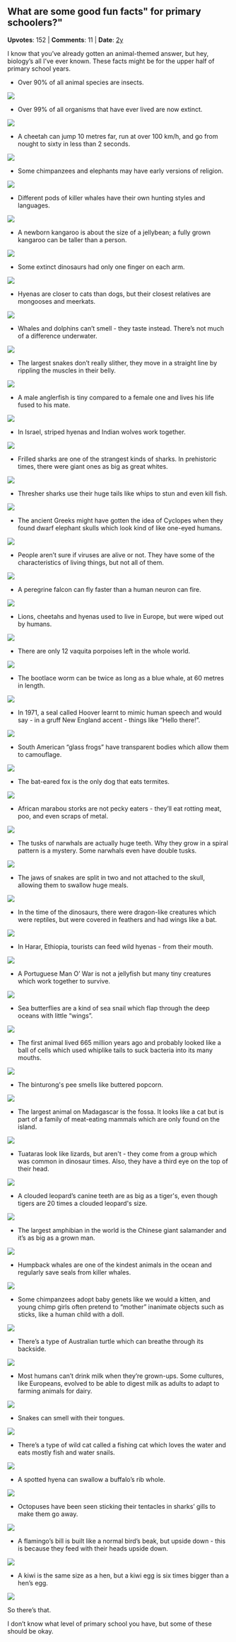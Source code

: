 ## What are some good fun facts" for primary schoolers?"
    
**Upvotes**: 152 | **Comments**: 11 | **Date**: [2y](https://www.quora.com/What-are-some-good-fun-facts-for-primary-schoolers/answer/Gary-Meaney)

I know that you’ve already gotten an animal-themed answer, but hey, biology’s all I’ve ever known. These facts might be for the upper half of primary school years.

*   Over 90% of all animal species are insects.

![](https://qph.fs.quoracdn.net/main-qimg-8ade35753e6736e82fa22759c75bbc73-lq)

*   Over 99% of all organisms that have ever lived are now extinct.

![](https://qph.fs.quoracdn.net/main-qimg-584e9b7c1d8c46ae05f97fba938d9397-lq)

*   A cheetah can jump 10 metres far, run at over 100 km/h, and go from nought to sixty in less than 2 seconds.

![](https://qph.fs.quoracdn.net/main-qimg-ee9b43da43871adf00dacef4ee272175-lq)

*   Some chimpanzees and elephants may have early versions of religion.

![](https://qph.fs.quoracdn.net/main-qimg-dcbf55f58c50ab85c2879b1790b1a44e-lq)

*   Different pods of killer whales have their own hunting styles and languages.

![](https://qph.fs.quoracdn.net/main-qimg-7d4b3e0f50c12f1e82c7dc904fdd9a61-lq)

*   A newborn kangaroo is about the size of a jellybean; a fully grown kangaroo can be taller than a person.

![](https://qph.fs.quoracdn.net/main-qimg-3af33991a3c7a27faefc27dc56dab8d6-lq)

*   Some extinct dinosaurs had only one finger on each arm.

![](https://qph.fs.quoracdn.net/main-qimg-e21d473d7c7c49b61452ba5159e4d130-lq)

*   Hyenas are closer to cats than dogs, but their closest relatives are mongooses and meerkats.

![](https://qph.fs.quoracdn.net/main-qimg-5186142cfef25d82c8e605db9e7174b2-lq)

*   Whales and dolphins can’t smell - they taste instead. There’s not much of a difference underwater.

![](https://qph.fs.quoracdn.net/main-qimg-7f148adc941a4d953d4950120d3b1278-lq)

*   The largest snakes don’t really slither, they move in a straight line by rippling the muscles in their belly.

![](https://qph.fs.quoracdn.net/main-qimg-898d70cf33f369ebf2835a91e454139f-lq)

*   A male anglerfish is tiny compared to a female one and lives his life fused to his mate.

![](https://qph.fs.quoracdn.net/main-qimg-a9f1341ea3ff66b265e2084358d57756-lq)

*   In Israel, striped hyenas and Indian wolves work together.

![](https://qph.fs.quoracdn.net/main-qimg-e7c120776c96c3a7d71eb6a10c1d6ff0-lq)

*   Frilled sharks are one of the strangest kinds of sharks. In prehistoric times, there were giant ones as big as great whites.

![](https://qph.fs.quoracdn.net/main-qimg-942d5ab79ef5cb8ab171c45d29751e0f-lq)

*   Thresher sharks use their huge tails like whips to stun and even kill fish.

![](https://qph.fs.quoracdn.net/main-qimg-7e4df50277ebe5e33f1cdc6b9b891345-lq)

*   The ancient Greeks might have gotten the idea of Cyclopes when they found dwarf elephant skulls which look kind of like one-eyed humans.

![](https://qph.fs.quoracdn.net/main-qimg-2b7800ad1f0989c4713b740e3e92c120-lq)

*   People aren’t sure if viruses are alive or not. They have some of the characteristics of living things, but not all of them.

![](https://qph.fs.quoracdn.net/main-qimg-bda1256b4705e4fcec0059fba10b3970-lq)

*   A peregrine falcon can fly faster than a human neuron can fire.

![](https://qph.fs.quoracdn.net/main-qimg-555416026e635e3cd9de6f6d305ddc62-lq)

*   Lions, cheetahs and hyenas used to live in Europe, but were wiped out by humans.

![](https://qph.fs.quoracdn.net/main-qimg-4ced3dec3fb1f34cce55e4a4affa8823-lq)

*   There are only 12 vaquita porpoises left in the whole world.

![](https://qph.fs.quoracdn.net/main-qimg-9d7d85d7eea20dca8647dc68c58085f9-lq)

*   The bootlace worm can be twice as long as a blue whale, at 60 metres in length.

![](https://qph.fs.quoracdn.net/main-qimg-28b5c02ececc16905be3bd11ea8e11b6-lq)

*   In 1971, a seal called Hoover learnt to mimic human speech and would say - in a gruff New England accent - things like “Hello there!”.

![](https://qph.fs.quoracdn.net/main-qimg-a983a87a153af5f5952c4057da5d6147-lq)

*   South American “glass frogs” have transparent bodies which allow them to camouflage.

![](https://qph.fs.quoracdn.net/main-qimg-501d83e27b7462e29f86e32acbc11ed6-lq)

*   The bat-eared fox is the only dog that eats termites.

![](https://qph.fs.quoracdn.net/main-qimg-773098c89e7c60120b173dbcb6b085ee-lq)

*   African marabou storks are not pecky eaters - they’ll eat rotting meat, poo, and even scraps of metal.

![](https://qph.fs.quoracdn.net/main-qimg-cb4603261a088c874626c57ad655ab88-lq)

*   The tusks of narwhals are actually huge teeth. Why they grow in a spiral pattern is a mystery. Some narwhals even have double tusks.

![](https://qph.fs.quoracdn.net/main-qimg-14a39fa4bc01f5f1e848a3648829c2c3-lq)

*   The jaws of snakes are split in two and not attached to the skull, allowing them to swallow huge meals.

![](https://qph.fs.quoracdn.net/main-qimg-337d7652b615282531dd43dd34c9febf-lq)

*   In the time of the dinosaurs, there were dragon-like creatures which were reptiles, but were covered in feathers and had wings like a bat.

![](https://qph.fs.quoracdn.net/main-qimg-379dff322379fdeff87cf507bfe26e61-lq)

*   In Harar, Ethiopia, tourists can feed wild hyenas - from their mouth.

![](https://qph.fs.quoracdn.net/main-qimg-fc34ac3aca512966a5a8b81452dd7161-lq)

*   A Portuguese Man O’ War is not a jellyfish but many tiny creatures which work together to survive.

![](https://qph.fs.quoracdn.net/main-qimg-c9af0ff01b5ae8ca9b6f75a36fc9de14-lq)

*   Sea butterflies are a kind of sea snail which flap through the deep oceans with little “wings”.

![](https://qph.fs.quoracdn.net/main-qimg-aad3737a958d03ed7b4ad599bc2bbbbe-lq)

*   The first animal lived 665 million years ago and probably looked like a ball of cells which used whiplike tails to suck bacteria into its many mouths.

![](https://qph.fs.quoracdn.net/main-qimg-ed61e73820d81c037e466fbe4ed2392a)

*   The binturong's pee smells like buttered popcorn.

![](https://qph.fs.quoracdn.net/main-qimg-a7a2bfaf2caec43888c222bfc5f4f818-lq)

*   The largest animal on Madagascar is the fossa. It looks like a cat but is part of a family of meat-eating mammals which are only found on the island.

![](https://qph.fs.quoracdn.net/main-qimg-c58f0fedda8f0be8c0942d3d95f1a5c3-lq)

*   Tuataras look like lizards, but aren't - they come from a group which was common in dinosaur times. Also, they have a third eye on the top of their head.

![](https://qph.fs.quoracdn.net/main-qimg-897aa95a582b73bd5ffe64ff493d73b3-lq)

*   A clouded leopard’s canine teeth are as big as a tiger's, even though tigers are 20 times a clouded leopard's size.

![](https://qph.fs.quoracdn.net/main-qimg-54f3c92b768144dabfa5494681cb2180-lq)

*   The largest amphibian in the world is the Chinese giant salamander and it’s as big as a grown man.

![](https://qph.fs.quoracdn.net/main-qimg-adb438c2b16f1e2363e91c6fa579818d-lq)

*   Humpback whales are one of the kindest animals in the ocean and regularly save seals from killer whales.

![](https://qph.fs.quoracdn.net/main-qimg-a231ab19fc11d89c3c9f5cfce5602ed8-lq)

*   Some chimpanzees adopt baby genets like we would a kitten, and young chimp girls often pretend to “mother” inanimate objects such as sticks, like a human child with a doll.

![](https://qph.fs.quoracdn.net/main-qimg-c53bfd1c418d8e753a265df8bdc7f12e-lq)

*   There’s a type of Australian turtle which can breathe through its backside.

![](https://qph.fs.quoracdn.net/main-qimg-def9c0ca3cc2208dbac91479bf2a38cc-lq)

*   Most humans can’t drink milk when they’re grown-ups. Some cultures, like Europeans, evolved to be able to digest milk as adults to adapt to farming animals for dairy.

![](https://qph.fs.quoracdn.net/main-qimg-ba31ed55dacd78d14be08bfe26f01c63-pjlq)

*   Snakes can smell with their tongues.

![](https://qph.fs.quoracdn.net/main-qimg-7e37754724f65899c866cc9c7c770ab9-lq)

*   There’s a type of wild cat called a fishing cat which loves the water and eats mostly fish and water snails.

![](https://qph.fs.quoracdn.net/main-qimg-05df93e46b743b0c635841e48d5c66c6-lq)

*   A spotted hyena can swallow a buffalo’s rib whole.

![](https://qph.fs.quoracdn.net/main-qimg-ff10dd00258f11b4d2ff2abc54a64a4b-lq)

*   Octopuses have been seen sticking their tentacles in sharks’ gills to make them go away.

![](https://qph.fs.quoracdn.net/main-qimg-14501ac67ab07cf515de79373afe972a-lq)

*   A flamingo’s bill is built like a normal bird’s beak, but upside down - this is because they feed with their heads upside down.

![](https://qph.fs.quoracdn.net/main-qimg-63d439c42b38609af440d0d7fa64afb8-lq)

*   A kiwi is the same size as a hen, but a kiwi egg is six times bigger than a hen’s egg.

![](https://qph.fs.quoracdn.net/main-qimg-7b3e2a8644ae8d4dff70b4b5dc7a0875-lq)

So there’s that.

I don’t know what level of primary school you have, but some of these should be okay.

